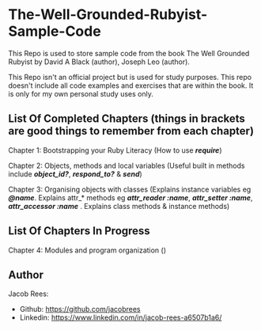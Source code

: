 # The-Well-Grounded-Rubyist-Sample-Code

This Repo is used to store sample code from the book The Well Grounded Rubyist by David A Black (author), Joseph Leo (author).

This Repo isn't an official project but is used for study purposes. This repo doesn't include all code examples and exercises that are within the book. It is only for my own personal study uses only.

## List Of Completed Chapters (things in brackets are good things to remember from each chapter)
  Chapter 1: Bootstrapping your Ruby Literacy (How to use ***require***)
  
  Chapter 2: Objects, methods and local variables (Useful built in methods include ***object_id?***, ***respond_to?*** & ***send***)
  
  Chapter 3: Organising objects with classes (Explains instance variables eg ***@name***. Explains attr_* methods eg ***attr_reader :name***,  ***attr_setter :name***,  ***attr_accessor :name*** . Explains class methods & instance methods)
  
## List Of Chapters In Progress
  Chapter 4: Modules and program organization ()

## Author
Jacob Rees:
- Github: https://github.com/jacobrees
- Linkedin: https://www.linkedin.com/in/jacob-rees-a6507b1a6/

